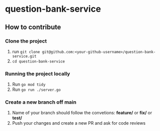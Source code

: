 # question-bank-service

## How to contribute

### Clone the project
1. run `git clone git@github.com:<your-github-username>/question-bank-service.git`
2. `cd question-bank-service`

### Running the project locally
1. Run `go mod tidy`
2. Run `go run ./server.go`

### Create a new branch off main
1. Name of your branch should follow the convetions: <b>feature/<feature></b> or <b>fix/<your-fix></b> or <b>test/<your-test></b>
2. Push your changes and create a new PR and ask for code reviews
